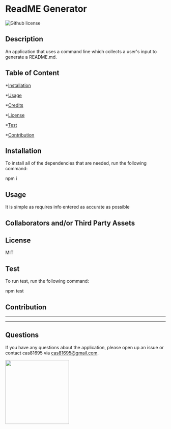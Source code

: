 # ReadME Generator

![Github license](https://img.shields.io/badge/License-MIT-yellow.svg)

## Description

An application that uses a command line which collects a user's input to generate a README.md.

## Table of Content

*[Installation](#installation)

*[Usage](#usage)

*[Credits](#credits)

*[License](#license)

*[Test](#test)

*[Contribution](#contribution)

## Installation

To install all of the dependencies that are needed, run the following command:

npm i

## Usage

It is simple as requires info entered as accurate as possible

## Collaborators and/or Third Party Assets

## License

MIT

## Test

To run test, run the following command:

npm test

## Contribution



----------------------------------------------





-----------------------------------------------

## Questions

If you have any questions about the application, please open up an issue or contact cas81695 via cas81695@gmail.com.

<img src= "https://avatars1.githubusercontent.com/u/58318559?v=4" width ="200px" height="200px">
